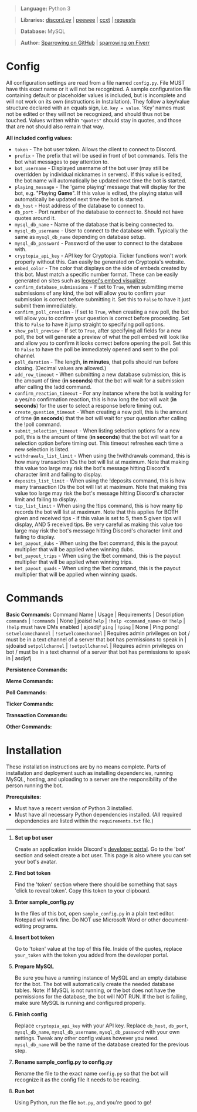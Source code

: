 > **Language:** Python 3

> **Libraries:** [discord.py](https://github.com/Rapptz/discord.py) \| [peewee](http://docs.peewee-orm.com/en/latest/) \| [ccxt](odajsd) \| [requests](ajsdoi)

> **Database:** MySQL

> **Author:** [Sparrowing on GitHub](https://github.com/sparrowing) \| [sparrowing on Fiverr](https://www.fiverr.com/sparrowing)

# Config

All configuration settings are read from a file named `config.py`.  File MUST have this exact name or it will not be recognized.  A sample configuration file containing default or placeholder values is included, but is incomplete and will not work on its own (instructions in Installation).  They follow a key/value structure declared with an equals sign, i.e. `key = value`.  'Key' names must not be edited or they will not be recognized, and should thus not be touched.  Values written within `"quotes"` should stay in quotes, and those that are not should also remain that way.

**All included config values:**
* `token` - The bot user token.  Allows the client to connect to Discord.
* `prefix` - The prefix that will be used in front of bot commands.  Tells the bot what messages to pay attention to.
* `bot_username` - Displayed username of the bot user (may still be overridden by individual nicknames in servers).  If this value is edited, the bot name will automatically be updated next time the bot is started.
* `playing_message` - The 'game playing' message that will display for the bot, e.g. "Playing **Game**".  If this value is edited, the playing status will automatically be updated next time the bot is started.
* `db_host` - Host address of the database to connect to.
* `db_port` - Port number of the database to connect to.  Should not have quotes around it.
* `mysql_db_name` - Name of the database that is being connected to.
* `mysql_db_username` - User to connect to the database with.  Typically the same as `mysql_db_name` depending on database setup.
* `mysql_db_password` - Password of the user to connect to the database with.
* `cryptopia_api_key` - API key for Cryptopia.  Ticker functions won't work properly without this.  Can easily be generated on Cryptopia's website.
* `embed_color` - The color that displays on the side of embeds created by this bot.  Must match a specific number format.  These can be easily generated on sites such as [leovoel's embed visualizer](https://leovoel.github.io/embed-visualizer/).
* `confirm_database_submissions` - If set to `True`, when submitting meme submissions of any kind, the bot will allow you to confirm your submission is correct before submitting it.  Set this to `False` to have it just submit them immediately.
* `confirm_poll_creation` - If set to `True`, when creating a new poll, the bot will allow you to confirm your question is correct before proceeding.  Set this to `False` to have it jump straight to specifying poll options.
* `show_poll_preview` - If set to `True`, after specifying all fields for a new poll, the bot will generate a preview of what the poll embed will look like and allow you to confirm it looks correct before opening the poll.  Set this to `False` to have the poll be immediately opened and sent to the poll channel.
* `poll_duration` - The length, **in minutes**, that polls should run before closing.  (Decimal values are allowed.)
* `add_row_timeout` - When submitting a new database submission, this is the amount of time (**in seconds**) that the bot will wait for a submission after calling the !add command.
* `confirm_reaction_timeout` - For any instance where the bot is waiting for a yes/no confirmation reaction, this is how long the bot will wait (**in seconds**) for the user to select a response before timing out.
* `create_question_timeout` - When creating a new poll, this is the amount of time (**in seconds**) that the bot will wait for your question after calling the !poll command.
* `submit_selection_timeout` - When listing selection options for a new poll, this is the amount of time (**in seconds**) that the bot will wait for a selection option before timing out.  This timeout refreshes each time a new selection is listed.
* `withdrawals_list_limit` - When using the !withdrawals command, this is how many transaction IDs the bot will list at maximum.  Note that making this value too large may risk the bot's message hitting Discord's character limit and failing to display.
* `deposits_list_limit` - When using the !deposits command, this is how many transaction IDs the bot will list at maximum.  Note that making this value too large may risk the bot's message hitting Discord's character limit and failing to display.
* `tip_list_limit` - When using the !tips command, this is how many tip records the bot will list at maximum.  Note that this applies for BOTH given and received tips - if this value is set to 5, then 5 given tips will display, AND 5 received tips.  Be very careful as making this value too large may risk the bot's message hitting Discord's character limit and failing to display.
* `bet_payout_dubs` - When using the !bet command, this is the payout multiplier that will be applied when winning dubs.
* `bet_payout_trips` - When using the !bet command, this is the payout multiplier that will be applied when winning trips.
* `bet_payout_quads` - When using the !bet command, this is the payout multiplier that will be applied when winning quads.

# Commands

**Basic Commands:**
Command Name | Usage | Requirements | Description
`commands` | `!commands` | None | joaisd
`help` | `!help <command_name>` or `!help` | `!help` must have DMs enabled | ajosdijf
`ping` | `!ping` | None | Ping pong!
`setwelcomechannel` | `!setwelcomechannel` | Requires admin privileges on bot / must be in a text channel of a server that bot has permissions to speak in | sjdoaisd
`setpollchannel` | `!setpollchannel` | Requires admin privileges on bot / must be in a text channel of a server that bot has permissions to speak in | asdjofj

**Persistence Commands:**

**Meme Commands:**

**Poll Commands:**

**Ticker Commands:**

**Transaction Commands:**

**Other Commands:**

# Installation

These installation instructions are by no means complete.  Parts of installation and deployment such as installing dependencies, running MySQL, hosting, and uploading to a server are the responsibility of the person running the bot.

**Prerequisites:**
* Must have a recent version of Python 3 installed.
* Must have all necessary Python dependencies installed.  (All required dependencies are listed within the `requirements.txt` file.)

---

1. **Set up bot user**

    Create an application inside Discord's [developer portal](https://discordapp.com/developers/applications/).  Go to the 'bot' section and select create a bot user.  This page is also where you can set your bot's avatar.

2. **Find bot token**

    Find the 'token' section where there should be something that says 'click to reveal token'.  Copy this token to your clipboard.

3. **Enter sample_config.py**

    In the files of this bot, open `sample_config.py` in a plain text editor.  Notepad will work fine.  Do NOT use Microsoft Word or other document-editing programs.

4. **Insert bot token**

    Go to 'token' value at the top of this file.  Inside of the quotes, replace `your_token` with the token you added from the developer portal.

5. **Prepare MySQL**

    Be sure you have a running instance of MySQL and an empty database for the bot.  The bot will automatically create the needed database tables.  Note: If MySQL is not running, or the bot does not have the permissions for the database, the bot will NOT RUN.  If the bot is failing, make sure MySQL is running and configured properly.

6. **Finish config**

    Replace `cryptopia_api_key` with your API key.  Replace `db_host`, `db_port`, `mysql_db_name`, `mysql_db_username`, `mysql_db_password` with your own settings.  Tweak any other config values however you need.  `mysql_db_name` will be the name of the database created for the previous step.

7. **Rename sample_config.py to config.py**

    Rename the file to the exact name `config.py` so that the bot will recognize it as the config file it needs to be reading.

7. **Run bot**

    Using Python, run the file `bot.py`, and you're good to go!

